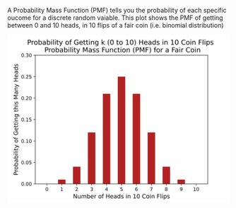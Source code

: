 A Probability Mass Function (PMF) tells you the probability of each specific oucome for a discrete random vaiable.
This plot shows the PMF of getting between 0 and 10 heads, in 10 flips of a fair coin (i.e. binomial distribution)

![image alt](https://github.com/adeadcatbounce/PMF/blob/52a4168dbe352a045212589cd3af19cb7fac0333/Output_Plot.png)
